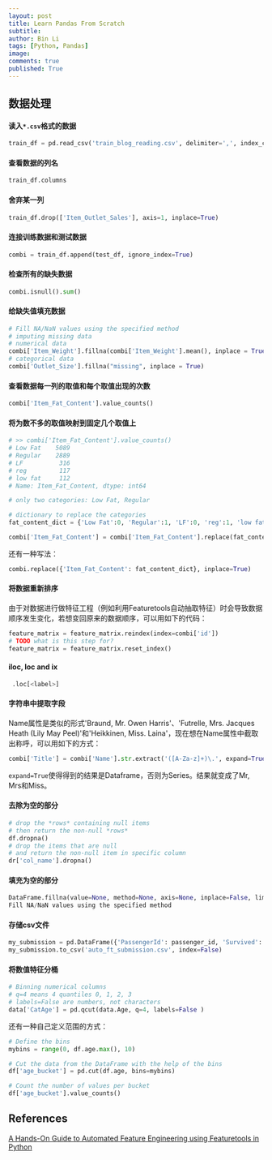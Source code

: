 ```yaml
---
layout: post
title: Learn Pandas From Scratch
subtitle:
author: Bin Li
tags: [Python, Pandas]
image: 
comments: true
published: True
---
```


## 数据处理
#### 读入`*.csv`格式的数据
```python
train_df = pd.read_csv('train_blog_reading.csv', delimiter=',', index_col='uid')
```

#### 查看数据的列名
```python
train_df.columns
```

#### 舍弃某一列
```python
train_df.drop(['Item_Outlet_Sales'], axis=1, inplace=True)
```

#### 连接训练数据和测试数据
```python
combi = train_df.append(test_df, ignore_index=True)
```

#### 检查所有的缺失数据
```python
combi.isnull().sum()
```

#### 给缺失值填充数据
```python
# Fill NA/NaN values using the specified method
# imputing missing data
# numerical data
combi['Item_Weight'].fillna(combi['Item_Weight'].mean(), inplace = True)
# categorical data
combi['Outlet_Size'].fillna("missing", inplace = True)
```

#### 查看数据每一列的取值和每个取值出现的次数
```python
combi['Item_Fat_Content'].value_counts()
```

#### 将为数不多的取值映射到固定几个取值上
```python
# >> combi['Item_Fat_Content'].value_counts()
# Low Fat    5089
# Regular    2889
# LF          316
# reg         117
# low fat     112
# Name: Item_Fat_Content, dtype: int64

# only two categories: Low Fat, Regular

# dictionary to replace the categories
fat_content_dict = {'Low Fat':0, 'Regular':1, 'LF':0, 'reg':1, 'low fat':0}

combi['Item_Fat_Content'] = combi['Item_Fat_Content'].replace(fat_content_dict, regex=True)
```
还有一种写法：
```python
combi.replace({'Item_Fat_Content': fat_content_dict}, inplace=True)
```

#### 将数据重新排序
由于对数据进行做特征工程（例如利用Featuretools自动抽取特征）时会导致数据顺序发生变化，若想变回原来的数据顺序，可以用如下的代码：
```python
feature_matrix = feature_matrix.reindex(index=combi['id'])
# TODO what is this step for?
feature_matrix = feature_matrix.reset_index()
```

#### iloc, loc and ix
```python
 .loc[<label>] 
```

#### 字符串中提取字段
Name属性是类似的形式'Braund, Mr. Owen Harris'、'Futrelle, Mrs. Jacques Heath (Lily May Peel)'和'Heikkinen, Miss. Laina'，现在想在Name属性中截取出称呼，可以用如下的方式：
```python
combi['Title'] = combi['Name'].str.extract('([A-Za-z]+)\.', expand=True)
```
`expand=True`使得得到的结果是Dataframe，否则为Series。结果就变成了Mr, Mrs和Miss。

#### 去除为空的部分
```python
# drop the *rows* containing null items
# then return the non-null *rows*
df.dropna()
# drop the items that are null
# and return the non-null item in specific column
dr['col_name'].dropna()
```

#### 填充为空的部分
```python
DataFrame.fillna(value=None, method=None, axis=None, inplace=False, limit=None, downcast=None, **kwargs)[source]
Fill NA/NaN values using the specified method
```
#### 存储csv文件
```python
my_submission = pd.DataFrame({'PassengerId': passenger_id, 'Survived': y_pred})
my_submission.to_csv('auto_ft_submission.csv', index=False)
```

#### 将数值特征分桶
```python
# Binning numerical columns
# q=4 means 4 quantiles 0, 1, 2, 3
# labels=False are numbers, not characters
data['CatAge'] = pd.qcut(data.Age, q=4, labels=False )
```

还有一种自己定义范围的方式：
```python
# Define the bins
mybins = range(0, df.age.max(), 10)

# Cut the data from the DataFrame with the help of the bins
df['age_bucket'] = pd.cut(df.age, bins=mybins)

# Count the number of values per bucket
df['age_bucket'].value_counts()
```



## References
[A Hands-On Guide to Automated Feature Engineering using Featuretools in Python](https://www.analyticsvidhya.com/blog/2018/08/guide-automated-feature-engineering-featuretools-python/)